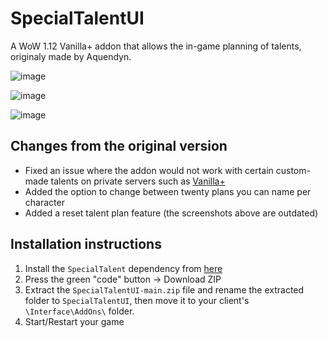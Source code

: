 # SpecialTalentUI
A WoW 1.12 Vanilla+ addon that allows the in-game planning of talents, originaly made by Aquendyn.

![image](https://user-images.githubusercontent.com/1638449/146279318-14c5b0d5-3352-486c-881d-99dfcabcb03e.png)

![image](https://user-images.githubusercontent.com/1638449/146279454-10b8874a-c93f-4d4b-a8b8-51d227194f1a.png)

![image](https://user-images.githubusercontent.com/1638449/146279561-3be71a39-4835-4fc7-a1e6-bc67dc3fc467.png)

## Changes from the original version
- Fixed an issue where the addon would not work with certain custom-made talents on private servers such as [Vanilla+](https://vanillaplus.org/)
- Added the option to change between twenty plans you can name per character
- Added a reset talent plan feature (the screenshots above are outdated)

## Installation instructions
1. Install the `SpecialTalent` dependency from [here](https://github.com/KrekoG/SpecialTalent/tree/main)
2. Press the green "code" button -> Download ZIP
3. Extract the `SpecialTalentUI-main.zip` file and rename the extracted folder to `SpecialTalentUI`, then move it to your client's `\Interface\AddOns\` folder.
4. Start/Restart your game
